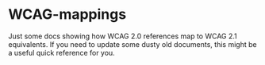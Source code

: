 # WCAG-mappings

Just some docs showing how WCAG 2.0 references map to WCAG 2.1 equivalents. If you need to update some dusty old documents, this might be a useful quick reference for you.
